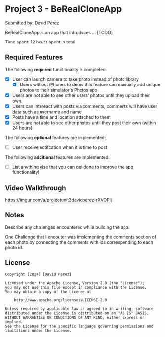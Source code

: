 # Project 3 - BeRealCloneApp

Submitted by: David Perez

BeRealCloneApp is an app that introduces ... [TODO] 

Time spent: 12 hours spent in total

## Required Features

The following **required** functionality is completed:

- [X] User can launch camera to take photo instead of photo library
  - [X] Users without iPhones to demo this feature can manually add unique photos to their simulator's Photos app
- [X] Users are not able to see other users’ photos until they upload their own.
- [X] Users can intereact with posts via comments, comments will have user data such as username and name
- [X] Posts have a time and location attached to them
- [X] Users are not able to see other photos until they post their own (within 24 hours)	
 
The following **optional** features are implemented:

- [ ] User receive notifcation when it is time to post

The following **additional** features are implemented:

- [ ] List anything else that you can get done to improve the app functionality!

## Video Walkthrough

https://imgur.com/a/projectunit3davidperez-rXVOPij

## Notes

Describe any challenges encountered while building the app.

One Challenge that I encouter was implementing the comments section of each photo by connecting the comments with ids corresponding to each photo id.

## License

    Copyright [2024] [David Perez]

    Licensed under the Apache License, Version 2.0 (the "License");
    you may not use this file except in compliance with the License.
    You may obtain a copy of the License at

        http://www.apache.org/licenses/LICENSE-2.0

    Unless required by applicable law or agreed to in writing, software
    distributed under the License is distributed on an "AS IS" BASIS,
    WITHOUT WARRANTIES OR CONDITIONS OF ANY KIND, either express or implied.
    See the License for the specific language governing permissions and
    limitations under the License.
